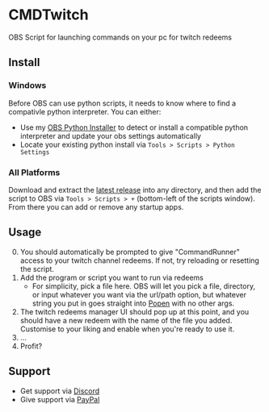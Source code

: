 # CMDTwitch
OBS Script for launching commands on your pc for twitch redeems
## Install
### Windows
Before OBS can use python scripts, it needs to know where to find a compativle python interpreter. You can either:
- Use my [OBS Python Installer](https://github.com/sugoidogo/obs-python-installer) to detect or install a compatible python interpreter and update your obs settings automatically
- Locate your existing python install via `Tools > Scripts > Python Settings`
### All Platforms
Download and extract the [latest release](https://github.com/sugoidogo/obs-startup-apps/releases/latest) into any directory, and then add the script to OBS via `Tools > Scripts > +` (bottom-left of the scripts window). From there you can add or remove any startup apps.
## Usage
0. You should automatically be prompted to give "CommandRunner" access to your twitch channel redeems. If not, try reloading or resetting the script.
1. Add the program or script you want to run via redeems
    - For simplicity, pick a file here. OBS will let you pick a file, directory, or input whatever you want via the url/path option, but whatever string you put in goes straight into [Popen](https://docs.python.org/3/library/subprocess.html#popen-constructor) with no other args.
2. The twitch redeems manager UI should pop up at this point, and you should have a new redeem with the name of the file you added. Customise to your liking and enable when you're ready to use it.
3. ...
4. Profit?
## Support
- Get support via [Discord](https://discord.gg/zxDnYSvMNw)
- Give support via [PayPal](https://paypal.me/SugoiDogo)